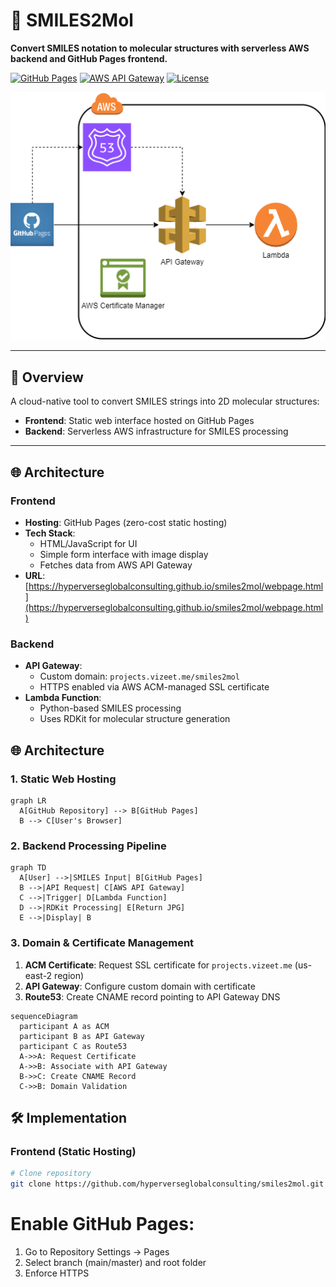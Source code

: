 # 🧪 SMILES2Mol

**Convert SMILES notation to molecular structures with serverless AWS backend and GitHub Pages frontend.**

[![GitHub Pages](https://img.shields.io/badge/GitHub-Pages-blue?logo=github)](https://hyperverseglobalconsulting.github.io/smiles2mol/webpage.html)
[![AWS API Gateway](https://img.shields.io/badge/Endpoint-API%20Gateway-orange)](https://projects.vizeet.me/smiles2mol)
[![License](https://img.shields.io/badge/License-MIT-green)](LICENSE)

![Architecture Diagram](smiles2mol-arch-diagram.png) <!-- Add your architecture diagram -->

---

## 📖 Overview

A cloud-native tool to convert SMILES strings into 2D molecular structures:
- **Frontend**: Static web interface hosted on GitHub Pages
- **Backend**: Serverless AWS infrastructure for SMILES processing

---

## 🌐 Architecture

### Frontend
- **Hosting**: GitHub Pages (zero-cost static hosting)
- **Tech Stack**:
  - HTML/JavaScript for UI
  - Simple form interface with image display
  - Fetches data from AWS API Gateway
- **URL**: [https://hyperverseglobalconsulting.github.io/smiles2mol/webpage.html](https://hyperverseglobalconsulting.github.io/smiles2mol/webpage.html)

### Backend
- **API Gateway**: 
  - Custom domain: `projects.vizeet.me/smiles2mol`
  - HTTPS enabled via AWS ACM-managed SSL certificate
- **Lambda Function**:
  - Python-based SMILES processing
  - Uses RDKit for molecular structure generation

## 🌐 Architecture

### 1. Static Web Hosting
```mermaid
graph LR 
  A[GitHub Repository] --> B[GitHub Pages]
  B --> C[User's Browser]
```
### 2. Backend Processing Pipeline
```mermaid
graph TD
  A[User] -->|SMILES Input| B[GitHub Pages]
  B -->|API Request| C[AWS API Gateway]
  C -->|Trigger| D[Lambda Function]
  D -->|RDKit Processing| E[Return JPG]
  E -->|Display| B
```
### 3. Domain & Certificate Management
1. **ACM Certificate**: Request SSL certificate for `projects.vizeet.me` (us-east-2 region)
2. **API Gateway**: Configure custom domain with certificate
3. **Route53**: Create CNAME record pointing to API Gateway DNS

```mermaid
sequenceDiagram 
  participant A as ACM
  participant B as API Gateway
  participant C as Route53
  A->>A: Request Certificate
  A->>B: Associate with API Gateway
  B->>C: Create CNAME Record
  C->>B: Domain Validation
```

## 🛠️ Implementation

### Frontend (Static Hosting)
```bash
# Clone repository
git clone https://github.com/hyperverseglobalconsulting/smiles2mol.git
```
# Enable GitHub Pages:
1. Go to Repository Settings → Pages
2. Select branch (main/master) and root folder
3. Enforce HTTPS
